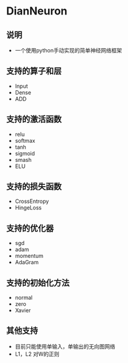 # DianNeuron

## 说明
* 一个使用python手动实现的简单神经网络框架

## 支持的算子和层

* Input
* Dense
* ADD

## 支持的激活函数
* relu
* softmax
* tanh
* sigmoid
* smash
* ELU

## 支持的损失函数
* CrossEntropy
* HingeLoss

## 支持的优化器
* sgd
* adam
* momentum
* AdaGram

## 支持的初始化方法
* normal
* zero
* Xavier

## 其他支持
* 目前只能使用单输入，单输出的无向图网络
* L1，L2 对W的正则